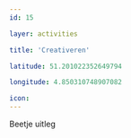 ```yaml
---
id: 15

layer: activities

title: 'Creativeren'

latitude: 51.201022352649794

longitude: 4.850310748907082

icon:
---
```


Beetje uitleg
